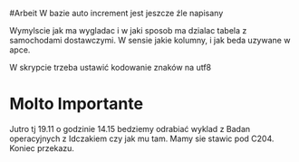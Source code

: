 #Arbeit
W bazie auto increment jest jeszcze źle napisany

Wymylscie jak ma wygladac i w jaki sposob ma dzialac tabela z samochodami dostawczymi. W sensie jakie kolumny, i jak beda uzywane w apce.

W skrypcie trzeba ustawić kodowanie znaków na utf8
# Molto Importante
Jutro tj 19.11 o godzinie 14.15 bedziemy odrabiać wyklad z Badan operacyjnych z Idczakiem czy jak mu tam. Mamy sie stawic pod C204. Koniec przekazu.
